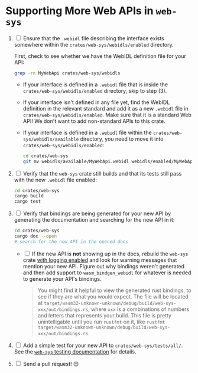 # Supporting More Web APIs in `web-sys`

1. <input type="checkbox"/> Ensure that the `.webidl` file describing the
   interface exists somewhere within the `crates/web-sys/webidls/enabled`
   directory.

   First, check to see whether we have the WebIDL definition file for
   your API:

   ```sh
   grep -rn MyWebApi crates/web-sys/webidls
   ```

   * If your interface is defined in a `.webidl` file that is inside the
     `crates/web-sys/webidls/enabled` directory, skip to step (3).

   * If your interface isn't defined in any file yet, find the WebIDL definition
     in the relevant standard and add it as a new `.webidl` file in
     `crates/web-sys/webidls/enabled`. Make sure that it is a standard Web API!
     We don't want to add non-standard APIs to this crate.

   * If your interface is defined in a `.webidl` file within the
     `crates/web-sys/webidls/available` directory, you need to move it into
     `crates/web-sys/webidls/enabled`:

     ```sh
     cd crates/web-sys
     git mv webidls/available/MyWebApi.webidl webidls/enabled/MyWebApi.webidl
     ```

2. <input type="checkbox"/> Verify that the `web-sys` crate still builds and
   that its tests still pass with the new `.webidl` file enabled:

   ```sh
   cd crates/web-sys
   cargo build
   cargo test
   ```

3. <input type="checkbox"/> Verify that bindings are being generated for your new
   API by generating the documentation and searching for the new API in it:

   ```sh
   cd crates/web-sys
   cargo doc --open
   # search for the new API in the opened docs
   ```

   * <input type="checkbox"/> If the new API is **not** showing up in the docs,
     rebuild the `web-sys` crate [with logging enabled](/web-sys/logging.html)
     and look for warning messages that mention your new API. Figure out why
     bindings weren't generated and then add support to `wasm_bindgen_webidl` for
     whatever is needed to generate your API's bindings.
     
     > You might find it helpful to view the generated rust bindings, to see if 
     they are what you would expect. The file will be located at 
     `target/wasm32-unknown-unknown/debug/build/web-sys-xxx/out/bindings.rs`,
     where `xxx` is a combinations of numbers and letters that represents your
     build. This file is pretty unintelligable until you run `rustfmt` on it, like
     `rustfmt target/wasm32-unknown-unknown/debug/build/web-sys-xxx/out/bindings.rs`.
     
4. <input type="checkbox"/> Add a simple test for your new API to
   `crates/web-sys/tests/all/`. See the [`web-sys` testing
   documentation](/web-sys/testing.html) for details.

5. <input type="checkbox"/> Send a pull request! 😊
